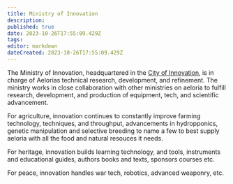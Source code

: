```yaml
---
title: Ministry of Innovation
description: 
published: true
date: 2023-10-26T17:55:09.429Z
tags: 
editor: markdown
dateCreated: 2023-10-26T17:55:09.429Z
---
```


The Ministry of Innovation, headquartered in the [City of Innovation](/reference/location/aeloria/innovation), is in charge of Aelorias technical research, development, and refinement. The ministry works in close collaboration with other ministries on aeloria to fulfill research, development, and production of equipment, tech, and scientific advancement.

For agriculture, innovation continues to constantly improve farming technology, techniques, and throughput, advancements in hydropponics, genetic manipulation and selective breeding to name a few to best supply aeloria with all the food and natural resouces it needs.

For heritage, innovation builds learning technology, and tools, instruments and educational guides, authors books and texts, sponsors courses etc.

For peace, innovation handles war tech, robotics, advanced weaponry, etc.